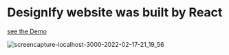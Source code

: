 # DesignIfy website was built by React
[see the Demo](https://design-ify.netlify.app/)

![screencapture-localhost-3000-2022-02-17-21_19_56](https://user-images.githubusercontent.com/57568156/154715956-54ed2038-3d31-443c-881f-ac0d27a7227f.png)
